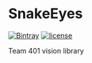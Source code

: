 # SnakeEyes
[![Bintray](https://api.bintray.com/packages/team401/Vision/SnakeEyes/images/download.svg)](https://bintray.com/team401/Vision/SnakeEyes/_latestVersion)
[![license](https://img.shields.io/github/license/team401/SnakeEyes.svg)](https://github.com/team401/SnakeEyes/blob/master/LICENSE)

Team 401 vision library
